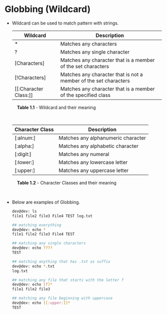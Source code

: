 # Globbing (Wildcard)
 - Wildcard can be used to match pattern with strings. <br>

    | Wildcard     | Description |
    | --------------  | -------------- |
    | *            | Matches any characters |
    | ?            | Matches any single character |
    | [Characters] | Matches any character that is a member of the set characters |
    | [!Characters]| Matches any character that is not a member of the set characters |
    | [[:Character Class:]]  | Matches any character that is a member of the specified class |

    &nbsp; &nbsp; **Table 1.1** - Wildcard and their meaning

    </br>

    | Character Class | Description |
    | --------------- | -------------- |
    | [:alnum:]       | Matches any alphanumeric character |
    | [:alpha:]       | Matches any alphabetic character   |
    | [:digit:]       | Matches any numeral                |
    | [:lower:]       | Matches any lowercase letter       |
    | [:upper:]       | Matches any uppercase letter      |
    
   &nbsp; &nbsp; **Table 1.2** - Character Classes and their meaning 

   </br>

 - Below are examples of Globbing. 

    ```bash
    dev@dev: ls 
    file1 file2 file3 File4 TEST log.txt

    ## matching everything 
    dev@dev: echo *
    file1 file2 file3 File4 TEST

    ## matching any single characters
    dev@dev: echo ????
    TEST

    ## matching anything that has .txt as suffix
    dev@dev: echo *.txt
    log.txt

    ## matching any file that starts with the letter f
    dev@dev: echo [f]*
    file1 file2 file3 

    ## matching any file beginning with uppercase 
    dev@dev: echo [[:upper:]]*
    TEST
    ```


 

